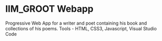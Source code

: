 # IIM_GROOT Webapp
Progressive Web App for a writer and poet containing his book and collections of his poems.
Tools - HTML, CSS3, Javascript, Visual Studio Code
